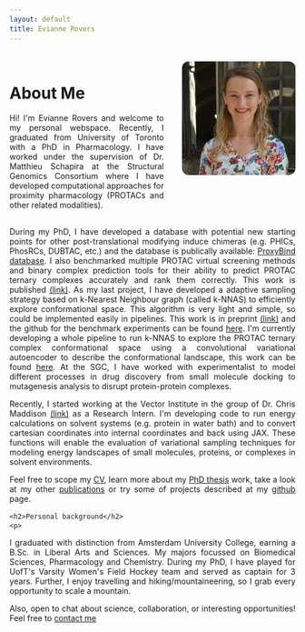 ```yaml
---
layout: default
title: Evianne Rovers
---
```

<style>
.main-content {
  max-width: 900px;
  margin: 0 auto;
  padding: 0 1rem;
}

.about-container {
  display: flex;
  align-items: flex-start;
  gap: 2rem;
  margin-top: 2rem;
}

.about-text {
  flex: 3;
  min-width: 250px;
  text-align: justify;
}

.about-image {
  flex: 2;
  min-width: 200px;
  display: flex;
  justify-content: center; 
  align-items: flex-start;
}

.about-image img {
  border-radius: 12px;
  width: 100%;  /* Make sure the image takes up full width of its container */
  height: 100%; /* Ensure the image stretches to match container height */
  object-fit: cover; /* Maintain aspect ratio while filling the container */
}
.full-width-section {
  width: 100%;
  margin-top: 1rem;
  text-align: justify;
}
</style>

<div class="about-container">
  <div class="about-text">
    <h1>About Me</h1>
    <p>
Hi! I'm Evianne Rovers and welcome to my personal webspace. Recently, I graduated from University of Toronto with a PhD in Pharmacology. I have worked under the supervision of Dr. Matthieu Schapira at the Structural Genomics Consortium where I have developed computational approaches for proximity pharmacology (PROTACs and other related modalities). 
    </p>
  </div>

  <div class="about-image">
    <img src="profile.JPG" alt="" style="max-width: 100%; border-radius: 12px;">
  </div>
</div>

<div class="full-width-section">
  <p>
    During my PhD, I have developed a database with potential new starting points for other post-translational modifying induce chimeras (e.g. PHICs, PhosRCs, DUBTAC, etc.) and the database is publically available: <a href="[/eviannerovers/projects](https://polymorph.sgc.utoronto.ca/proxybind/)" target="_blank">ProxyBind database</a>. I also benchmarked multiple PROTAC virtual screening methods and binary complex prediction tools for their ability to predict PROTAC ternary complexes accurately and rank them correctly. This work is published <a href="[/eviannerovers/projects](https://pubs.acs.org/doi/10.1021/acs.jcim.4c00426)" target="_blank">(link)</a>. As my last project, I have developed a adaptive sampling strategy based on k-Nearest Neighbour graph (called k-NNAS) to efficiently explore conformational space. This algorithm is very light and simple, so could be implemented easily in pipelines. This work is in preprint <a href="[/eviannerovers/projects](https://www.biorxiv.org/content/10.1101/2025.03.05.641673v1)" target="_blank">(link)</a> and the github for the benchmark experiments can be found <a href="[/eviannerovers/projects](https://github.com/ERovers/kNN-AS)" target="_blank">here</a>. I'm currently developing a whole pipeline to run k-NNAS to explore the PROTAC ternary complex conformational space using a convolutional variational autoencoder to describe the conformational landscape, this work can be found <a href="[/eviannerovers/projects](https://github.com/ERovers/knnsampling)" target="_blank">here</a>. At the SGC, I have worked with experimentalist to model different processes in drug discovery from small molecule docking to mutagenesis analysis to disrupt protein-protein complexes.
  </p>
  <p>
Recently, I started working at the Vector Institute in the group of Dr. Chris Maddison <a href="[/eviannerovers/phdthesis](https://www.cs.toronto.edu/~cmaddis/research.html)" target="_blank">(link)</a> as a Research Intern. I'm developing code to run energy calculations on solvent systems (e.g. protein in water bath) and to convert cartesian coordinates into internal coordinates and back using JAX. These functions will enable the evaluation of variational sampling techniques for modeling energy landscapes of small molecules, proteins, or complexes in solvent environments.
    </p>
    <p>
Feel free to scope my <a href="/eviannerovers/cv" target="_blank">CV</a>, learn more about my <a href="/eviannerovers/phdthesis" target="_blank">PhD thesis</a> work, take a look at my other <a href="/eviannerovers/publications" target="_blank">publications</a> or try some of projects described at my <a href="/eviannerovers/projects" target="_blank">github</a> page.
    </p>
    
    <h2>Personal background</h2>
    <p>
I graduated with distinction from Amsterdam University College, earning a B.Sc. in Liberal Arts and Sciences. My majors focussed on Biomedical Sciences, Pharmacology and Chemistry. During my PhD, I have played for UofT's Varsity Women's Field Hockey team and served as captain for 3 years. Further, I enjoy travelling and hiking/mountaineering, so I grab every opportunity to scale a mountain. 
    </p>
    <p>
Also, open to chat about science, collaboration, or interesting opportunities!
Feel free to <a href="/eviannerovers/contact" target="_blank">contact me</a>
    </p>
</div>

